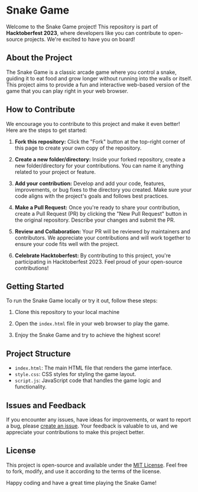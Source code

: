 # Snake Game

Welcome to the Snake Game project! This repository is part of **Hacktoberfest 2023**, where developers like you can contribute to open-source projects. We're excited to have you on board!

## About the Project

The Snake Game is a classic arcade game where you control a snake, guiding it to eat food and grow longer without running into the walls or itself. This project aims to provide a fun and interactive web-based version of the game that you can play right in your web browser.

## How to Contribute

We encourage you to contribute to this project and make it even better! Here are the steps to get started:

1. **Fork this repository:** Click the "Fork" button at the top-right corner of this page to create your own copy of the repository.

2. **Create a new folder/directory:** Inside your forked repository, create a new folder/directory for your contributions. You can name it anything related to your project or feature.

3. **Add your contribution:** Develop and add your code, features, improvements, or bug fixes to the directory you created. Make sure your code aligns with the project's goals and follows best practices.

4. **Make a Pull Request:** Once you're ready to share your contribution, create a Pull Request (PR) by clicking the "New Pull Request" button in the original repository. Describe your changes and submit the PR.

5. **Review and Collaboration:** Your PR will be reviewed by maintainers and contributors. We appreciate your contributions and will work together to ensure your code fits well with the project.

6. **Celebrate Hacktoberfest:** By contributing to this project, you're participating in Hacktoberfest 2023. Feel proud of your open-source contributions!

## Getting Started

To run the Snake Game locally or try it out, follow these steps:

1. Clone this repository to your local machine
   
2. Open the `index.html` file in your web browser to play the game.

3. Enjoy the Snake Game and try to achieve the highest score!

## Project Structure

- `index.html`: The main HTML file that renders the game interface.
- `style.css`: CSS styles for styling the game layout.
- `script.js`: JavaScript code that handles the game logic and functionality.

## Issues and Feedback

If you encounter any issues, have ideas for improvements, or want to report a bug, please [create an issue](https://github.com/your-username/Snake-Game/issues). Your feedback is valuable to us, and we appreciate your contributions to make this project better.

## License

This project is open-source and available under the [MIT License](LICENSE). Feel free to fork, modify, and use it according to the terms of the license.

Happy coding and have a great time playing the Snake Game!

